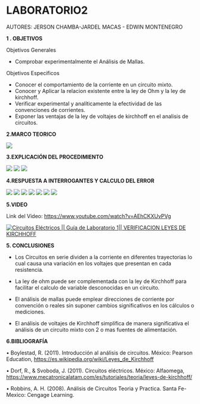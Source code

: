 # LABORATORIO2

AUTORES: JERSON CHAMBA-JARDEL MACAS - EDWIN MONTENEGRO

**1 . OBJETIVOS**

Objetivos Generales

* Comprobar experimentalmente el Análisis de Mallas.

Objetivos Especificos

* Conocer el comportamiento de la corriente en un circuito mixto.
* Conocer y Aplicar la relacion existente entre la ley de Ohm y la ley de kirchhoff.
* Verificar experimental y analíticamente la efectividad de las convenciones de corrientes.
* Exponer las ventajas de la ley de voltajes de kirchhoff en el analisis de circuitos.

**2.MARCO TEORICO**

![](https://github.com/JardelMacas/LABORATORIO2/blob/main/Resumen/Resumen%20Lab.png)

**3.EXPLICACIÓN DEL PROCEDIMIENTO**

![](https://github.com/JardelMacas/LABORATORIO2/blob/main/Procedimiento/ProLab2-1.png)
![](https://github.com/JardelMacas/LABORATORIO2/blob/main/Procedimiento/ProLab2-2.png)
![](https://github.com/JardelMacas/LABORATORIO2/blob/main/Procedimiento/ProLab2-3.png)

**4.RESPUESTA A INTERROGANTES Y CALCULO DEL ERROR**


![](https://github.com/JardelMacas/LABORATORIO2/blob/main/Proceso%20Matematico/ProMatLab2-1.png)
![](https://github.com/JardelMacas/LABORATORIO2/blob/main/Proceso%20Matematico/ProMatLab2-2.png)
![](https://github.com/JardelMacas/LABORATORIO2/blob/main/Proceso%20Matematico/ProMatLab2-3.png)
![](https://github.com/JardelMacas/LABORATORIO2/blob/main/Proceso%20Matematico/ProMatLab2-4.png)
![](https://github.com/JardelMacas/LABORATORIO2/blob/main/Proceso%20Matematico/ProMatLab2-5.png)
![](https://github.com/JardelMacas/LABORATORIO2/blob/main/Proceso%20Matematico/ProMatLab2-6.png)
![](https://github.com/JardelMacas/LABORATORIO2/blob/main/Proceso%20Matematico/ProMatLab2-7.png)


**5.VIDEO**

Link del Video: https://www.youtube.com/watch?v=AEhCKXUvPVg

[![Circuitos Eléctricos || Guía de Laboratorio 1|| VERIFICACION LEYES DE KIRCHHOFF](https://img.youtube.com/vi/AEhCKXUvPVg/0.jpg)](https://www.youtube.com/watch?v=AEhCKXUvPVg)

**5. CONCLUSIONES**

* Los Circuitos en serie dividen a la corriente en diferentes trayectorias lo cual causa una variación en los voltajes que presentan en cada resistencia.

* La ley de ohm puede ser complementada con la ley de Kirchhoff para facilitar el calculo de variable desconocidas en un circuito.

* El análisis de mallas puede emplear direcciones de corriente por convención o reales sin suponer cambios significativos en los cálculos o mediciones.

* El análisis de voltajes de Kirchhoff simplifica de manera significativa el análisis de un circuito mixto con 2 o mas fuentes de alimentación.


**6.BIBLIOGRAFÍA**

•  Boylestad, R. (2011). Introducción al análisis de circuitos. México: Pearson Education, https://es.wikipedia.org/wiki/Leyes_de_Kirchhoff

•  Dorf, R., & Svoboda, J. (2011). Circuitos eléctricos. México: Alfaomega, https://www.mecatronicalatam.com/es/tutoriales/teoria/leyes-de-kirchhoff/

•  Robbins, A. H. (2008). Análisis de Circuitos Teoria y Practica. Santa Fe-Mexico: Cengage Learning.
